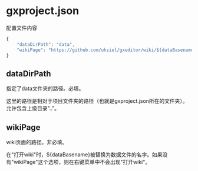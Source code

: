 # gxproject.json

配置文件内容

```javascript
{
    "dataDirPath": "data",
    "wikiPage": "https://github.com/uhziel/gxeditor/wiki/${dataBasename}"
}
```

## dataDirPath

指定了data文件夹的路径。必填。

这里的路径是相对于项目文件夹的路径（也就是gxproject.json所在的文件夹）。允许包含上级目录".."。

## wikiPage

wiki页面的路径。非必填。

在"打开wiki"时，${dataBasename}被替换为数据文件的名字。如果没有"wikiPage"这个选项，则在右键菜单中不会出现"打开wiki"。

